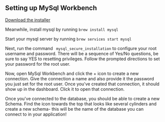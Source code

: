 ## Setting up MySql Workbench

[Download the installer](https://dev.mysql.com/downloads/workbench/)

Meanwhile, install mysql by running `brew install mysql`

Start your mysql server by running `brew services start mysql`

Next, run the command ` mysql_secure_installation` to configure your root username and password. There will be a sequence of Yes/No questions, be sure to say YES to resetting privileges. Follow the prompted directions to set your password for the root user.

Now, open MySql Workbench and click the + icon to create a new connection. Give the connection a name and also provide it the password you just set for the root user. Once you've created that connection, it should show up in the dashboard. Click it to open that connection.

Once you've connected to the database, you should be able to create a new Schema. Find the icon towards the top that looks like several cylinders and create a new schema- this will be the name of the database you can connect to in your application!